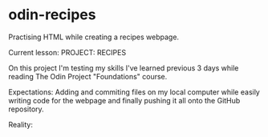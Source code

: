 # odin-recipes
Practising HTML while creating a recipes webpage.

Current lesson: PROJECT: RECIPES

On this project I'm testing my skills I've learned previous 3 days while reading The Odin Project "Foundations" course.

Expectations: Adding and commiting files on my local computer while easily writing code for the webpage and finally pushing it all onto the GitHub repository.

Reality: 